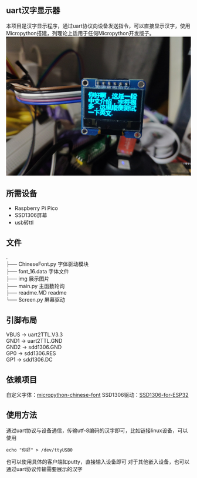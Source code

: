 ## uart汉字显示器
本项目是汉字显示程序，通过uart协议向设备发送指令，可以直接显示汉字，使用Micropython搭建，列理论上适用于任何Micropython开发版子。
![显示展示](img/show.jpg)
## 所需设备
- Raspberry Pi Pico
- SSD1306屏幕
- usb转ttl
## 文件
.<br/>
├── ChineseFont.py  字体驱动模块<br/>
├── font_16.data    字体文件<br/>
├── img             展示图片<br/>
├── main.py         主函数轮询<br/>
├── readme.MD       readme<br/>
└── Screen.py       屏幕驱动<br/>

## 引脚布局
VBUS -> uart2TTL.V3.3 <br>
GND1 -> uart2TTL.GND <br>
GND2 -> sdd1306.GND <br>
GP0 -> sdd1306.RES <br>
GP1 -> sdd1306.DC <br>

## 依赖项目
自定义字体：[micropython-chinese-font](https://github.com/zhcong/micropython-chinese-font)
SSD1306驱动：[SSD1306-for-ESP32](https://github.com/zhcong/SSD1306-for-ESP32)

## 使用方法
通过uart协议与设备通信，传输utf-8编码的汉字即可，比如链接linux设备，可以使用
```
echo "你好" > /dev/ttyUSB0
```
也可以使用具体的客户端如putty，直接输入设备即可
对于其他嵌入设备，也可以通过uart协议传输需要展示的汉字